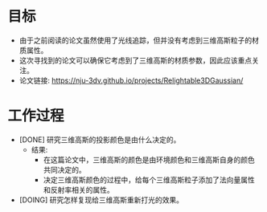 # 目标
- 由于之前阅读的论文虽然使用了光线追踪，但并没有考虑到三维高斯粒子的材质属性。
- 这次寻找到的论文可以确保它考虑到了三维高斯的材质参数，因此应该重点关注。
- 论文链接: https://nju-3dv.github.io/projects/Relightable3DGaussian/

# 工作过程
- [DONE] 研究三维高斯的投影颜色是由什么决定的。
	- 结果:
		- 在这篇论文中，三维高斯的颜色是由环境颜色和三维高斯自身的颜色共同决定的。
		- 决定三维高斯颜色的过程中，给每个三维高斯粒子添加了法向量属性和反射率相关的属性。
- [DOING] 研究怎样复现给三维高斯重新打光的效果。